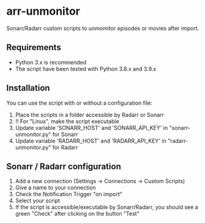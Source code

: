 # arr-unmonitor
Sonarr/Radarr custom scripts to unmomitor episodes or movies after import.

## Requirements
- Python 3.x is recommended
- The script have been tested with Python 3.8.x and  3.9.x

## Installation
You can use the script with or without a configuration file:

1. Place the scripts in a folder accessible by Radarr or Sonarr
2. !! For "Linux", make the script executable
3. Update variable 'SONARR_HOST' and 'SONARR_API_KEY' in "sonarr-unmonitor.py" for Sonarr
4. Update variable 'RADARR_HOST' and 'RADARR_API_KEY' in "radarr-unmonitor.py" for Radarr

## Sonarr / Radarr configuration
1. Add a new connection (Settings -> Connections -> Custom Scripts)
2. Give a name to your connection
3. Check the Notification Trigger "on import"
4. Select your script
5. If the script is accessible/executable by Sonarr/Radarr, you should see a green "Check" after clicking on the button "Test"
